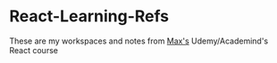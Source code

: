 # React-Learning-Refs
These are my workspaces and notes from <a href=https://www.udemy.com/course/react-the-complete-guide-incl-redux/> Max's<a> Udemy/Academind's React course
